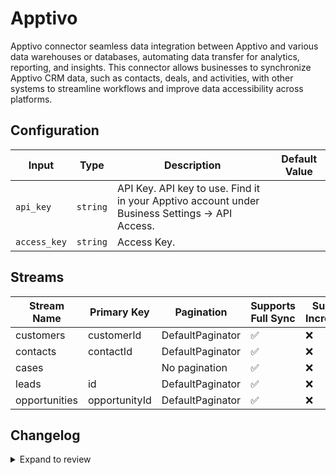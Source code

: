 # Apptivo
Apptivo connector  seamless data integration between Apptivo and various data warehouses or databases, automating data transfer for analytics, reporting, and insights. This connector allows businesses to synchronize Apptivo CRM data, such as contacts, deals, and activities, with other systems to streamline workflows and improve data accessibility across platforms.

## Configuration

| Input | Type | Description | Default Value |
|-------|------|-------------|---------------|
| `api_key` | `string` | API Key. API key to use. Find it in your Apptivo account under Business Settings -&gt; API Access. |  |
| `access_key` | `string` | Access Key.  |  |

## Streams
| Stream Name | Primary Key | Pagination | Supports Full Sync | Supports Incremental |
|-------------|-------------|------------|---------------------|----------------------|
| customers | customerId | DefaultPaginator | ✅ |  ❌  |
| contacts | contactId | DefaultPaginator | ✅ |  ❌  |
| cases |  | No pagination | ✅ |  ❌  |
| leads | id | DefaultPaginator | ✅ |  ❌  |
| opportunities | opportunityId | DefaultPaginator | ✅ |  ❌  |

## Changelog

<details>
  <summary>Expand to review</summary>

| Version          | Date              | Pull Request | Subject        |
|------------------|-------------------|--------------|----------------|
| 0.0.32 | 2025-10-14 | [67983](https://github.com/airbytehq/airbyte/pull/67983) | Update dependencies |
| 0.0.31 | 2025-10-07 | [67166](https://github.com/airbytehq/airbyte/pull/67166) | Update dependencies |
| 0.0.30 | 2025-09-30 | [66276](https://github.com/airbytehq/airbyte/pull/66276) | Update dependencies |
| 0.0.29 | 2025-09-09 | [66035](https://github.com/airbytehq/airbyte/pull/66035) | Update dependencies |
| 0.0.28 | 2025-08-23 | [65347](https://github.com/airbytehq/airbyte/pull/65347) | Update dependencies |
| 0.0.27 | 2025-08-09 | [64659](https://github.com/airbytehq/airbyte/pull/64659) | Update dependencies |
| 0.0.26 | 2025-07-26 | [63807](https://github.com/airbytehq/airbyte/pull/63807) | Update dependencies |
| 0.0.25 | 2025-07-19 | [63481](https://github.com/airbytehq/airbyte/pull/63481) | Update dependencies |
| 0.0.24 | 2025-07-12 | [63063](https://github.com/airbytehq/airbyte/pull/63063) | Update dependencies |
| 0.0.23 | 2025-07-05 | [62532](https://github.com/airbytehq/airbyte/pull/62532) | Update dependencies |
| 0.0.22 | 2025-06-15 | [59839](https://github.com/airbytehq/airbyte/pull/59839) | Update dependencies |
| 0.0.21 | 2025-05-03 | [59336](https://github.com/airbytehq/airbyte/pull/59336) | Update dependencies |
| 0.0.20 | 2025-04-26 | [58738](https://github.com/airbytehq/airbyte/pull/58738) | Update dependencies |
| 0.0.19 | 2025-04-19 | [58278](https://github.com/airbytehq/airbyte/pull/58278) | Update dependencies |
| 0.0.18 | 2025-04-12 | [57660](https://github.com/airbytehq/airbyte/pull/57660) | Update dependencies |
| 0.0.17 | 2025-04-05 | [57178](https://github.com/airbytehq/airbyte/pull/57178) | Update dependencies |
| 0.0.16 | 2025-03-29 | [56567](https://github.com/airbytehq/airbyte/pull/56567) | Update dependencies |
| 0.0.15 | 2025-03-22 | [56086](https://github.com/airbytehq/airbyte/pull/56086) | Update dependencies |
| 0.0.14 | 2025-03-08 | [55356](https://github.com/airbytehq/airbyte/pull/55356) | Update dependencies |
| 0.0.13 | 2025-03-01 | [54903](https://github.com/airbytehq/airbyte/pull/54903) | Update dependencies |
| 0.0.12 | 2025-02-22 | [54225](https://github.com/airbytehq/airbyte/pull/54225) | Update dependencies |
| 0.0.11 | 2025-02-15 | [53902](https://github.com/airbytehq/airbyte/pull/53902) | Update dependencies |
| 0.0.10 | 2025-02-08 | [53401](https://github.com/airbytehq/airbyte/pull/53401) | Update dependencies |
| 0.0.9 | 2025-02-01 | [52887](https://github.com/airbytehq/airbyte/pull/52887) | Update dependencies |
| 0.0.8 | 2025-01-25 | [52184](https://github.com/airbytehq/airbyte/pull/52184) | Update dependencies |
| 0.0.7 | 2025-01-18 | [51755](https://github.com/airbytehq/airbyte/pull/51755) | Update dependencies |
| 0.0.6 | 2025-01-11 | [51228](https://github.com/airbytehq/airbyte/pull/51228) | Update dependencies |
| 0.0.5 | 2024-12-28 | [50496](https://github.com/airbytehq/airbyte/pull/50496) | Update dependencies |
| 0.0.4 | 2024-12-21 | [50193](https://github.com/airbytehq/airbyte/pull/50193) | Update dependencies |
| 0.0.3 | 2024-12-14 | [49544](https://github.com/airbytehq/airbyte/pull/49544) | Update dependencies |
| 0.0.2 | 2024-12-12 | [49004](https://github.com/airbytehq/airbyte/pull/49004) | Update dependencies |
| 0.0.1 | 2024-11-09 | | Initial release by [@bishalbera](https://github.com/bishalbera) via Connector Builder |

</details>
